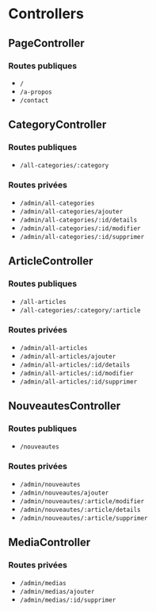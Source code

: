 # Controllers

## PageController

### Routes publiques
- `/`
- `/a-propos`
- `/contact`

## CategoryController

### Routes publiques
- `/all-categories/:category`

### Routes privées
- `/admin/all-categories`
- `/admin/all-categories/ajouter`
- `/admin/all-categories/:id/details`
- `/admin/all-categories/:id/modifier`
- `/admin/all-categories/:id/supprimer`

## ArticleController

### Routes publiques
- `/all-articles`
- `/all-categories/:category/:article`

### Routes privées
- `/admin/all-articles`
- `/admin/all-articles/ajouter`
- `/admin/all-articles/:id/details`
- `/admin/all-articles/:id/modifier`
- `/admin/all-articles/:id/supprimer`

## NouveautesController

### Routes publiques
- `/nouveautes`

### Routes privées

- `/admin/nouveautes`
- `/admin/nouveautes/ajouter`
- `/admin/nouveautes/:article/modifier`
- `/admin/nouveautes/:article/details`
- `/admin/nouveautes/:article/supprimer`


## MediaController

### Routes privées

- `/admin/medias`
- `/admin/medias/ajouter`
- `/admin/medias/:id/supprimer`
